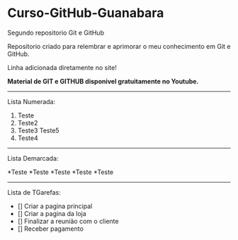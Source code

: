 # Curso-GitHub-Guanabara
Segundo repositorio Git e GitHub

Repositorio criado para relembrar e aprimorar o meu conhecimento em Git e GitHub.

Linha adicionada diretamente no site!

**Material de GIT e GITHUB disponivel gratuitamente no Youtube.**

---

Lista Numerada:

1. Teste
2. Teste2
3. Teste3
   Teste5
4. Teste4

---

Lista Demarcada:

*Teste
*Teste
*Teste
   *Teste
*Teste

---

Lista de TGarefas:
- [] Criar a pagina principal
- [] Criar a pagina da loja
- [] Finalizar a reunião com o cliente
- [] Receber pagamento
